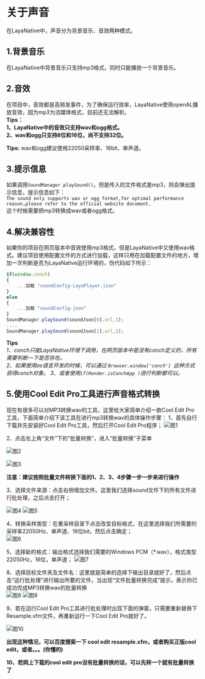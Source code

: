 # 关于声音

在LayaNative中，声音分为背景音乐、音效两种模式。

## 1.背景音乐

在LayaNative中背景音乐只支持mp3格式，同时只能播放一个背景音乐。

## 2.音效

在项目中，音效都是高频发事件，为了确保运行效率，LayaNative使用openAL播放音效，因为mp3为流媒体格式，目前还无法解析。  
**Tips：**  
**1、LayaNative中的音效只支持wav和ogg格式。**  
**2、wav和ogg只支持8位和16位，尚不支持32位。**

**Tips:** wav和ogg建议使用22050采样率、16bit、单声道。

## 3.提示信息

如果调用`SoundManager.playSound()`，但是传入的文件格式是mp3，则会弹出提示信息，提示信息如下：  
`The sound only supports wav or ogg format,for optimal performance reason,please refer to the official website document.`  
这个时候需要把mp3转换成wav或者ogg格式。


## 4.解决兼容性

如果你的项目在网页版本中音效使用mp3格式，但是LayaNative中又使用wav格式。建议项目使用配置文件的方式进行加载，这样只用在加载配置文件的地方，增加一次判断是否为LayaNative运行环境的，伪代码如下所示：  

```javascript
if(window.conch)
{
    ...加载 "soundConfig-LayaPlayer.json"
}
else
{
    ...加载 "soundConfig-json"
}
SoundManager.playSound(soundJson[0].url,1);
....
SoundManager.playSound(soundJson[1].url,1);
```

**Tips**  
*1、conch只能LayaNative环境下调用，在网页版本中是没有conch定义的，所有需要判断一下是否存在。*  
*2、如果使用as语言开发的时候，可以通过 `Browser.window['conch'] `这种方式获得conch对象。*
*3、或者使用`if(Render.isConchApp )`进行判断都可以。*

## 5.使用Cool Edit Pro工具进行声音格式转换
现在有很多可以对MP3转换wav的工具，这里给大家简单介绍一款Cool Edit Pro工具，下面简单介绍下该工具在进行mp3转换wav的具体操作步骤：
1、首先自行下载并先安装好Cool Edit Pro工具，然后打开Cool Edit Pro程序；
![图1](img/1.png)


2、点击左上角“文件”下的“批量转换”，进入“批量转换”子菜单  

![图2](img/2.png)

![图3](img/3.png)

**注意：建议按照批量文件转换下面的1、2、3、4步骤一步一步来进行操作**

3、选择文件来源：点击右侧增加文件。这里我们选择sound文件下的所有文件进行批处理，之后点击打开；  

![图4](img/4.png)
![图5](img/5.png)

4、转换采样类型：在重采样目录下点击改变目标格式，在这里选择我们所需要的采样率22050Hz、单声道、16位bit，然后点击确定；  
![图6](img/6.png)

5、选择新的格式：输出格式选择我们需要的Windows PCM（*.wav），格式类型22050Hz，16位，单声道；
![图7](img/7.png)

8、选择目标文件夹及文件名：这里就是简单的选择下输出目录就好了，然后点击“运行批处理”进行输出所要的文件，当出现“文件批量转换完成”提示，表示你已成功完成MP3转换wav的批量转换  
![图8](img/8.png)
![图9](img/9.png)

9、若在运行Cool Edit Pro工具进行批处理时出现下面的弹窗，只需要重新替换下Resample.xfm文件，再重新运行一下Cool Edit Pro就好了。

![图10](img/10.png)

**出现这种情况，可以百度搜索一下 cool edit resample.xfm，或者购买正版cool edit，或者。。。(你懂的)**

**10、若网上下载的cool edit pro没有批量转换的话，可以先转一个就有批量转换了**
